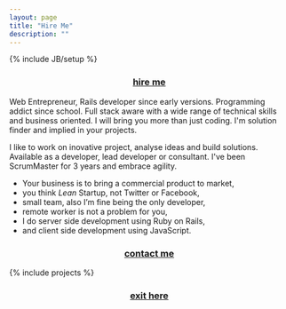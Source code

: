 ```yaml
---
layout: page
title: "Hire Me"
description: ""
---
```

{% include JB/setup %}
<center>
  <h3>
<a href="mailto:stephane.busso@gmail.com?Subject=Looking%20for%20you">hire me</a>
</h3>
</center>
Web Entrepreneur, Rails developer since early versions. Programming addict since school. Full stack aware with a wide range of technical skills and business oriented. I will bring you more than just coding. I'm solution finder and implied in your projects.

I like to work on inovative project, analyse ideas and build solutions. Available as a developer, lead developer or consultant. I've been ScrumMaster for 3 years and embrace agility.

* Your business is to bring a commercial product to market,
* you think _Lean_ Startup, not Twitter or Facebook,
* small team, also I’m fine being the only developer,
* remote worker is not a problem for you,
* I do server side development using Ruby on Rails,
* and client side development using JavaScript.

<center>
  <h3>
<a href="mailto:stephane.busso@gmail.com?Subject=Need%20a%20badass%20rails%20developer">contact me</a>
</h3>
</center>

{% include projects %}
<center>
  <h3>
<a href="mailto:stephane.busso@gmail.com?Subject=Need%20you">exit here</a>
</h3>
</center>
